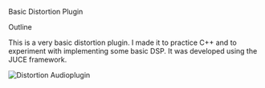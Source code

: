 Basic Distortion Plugin

Outline

This is a very basic distortion plugin. I made it to practice C++ and to experiment with implementing some basic DSP. It was developed using the JUCE framework.

<img class="fit-picture"
     src="https://audiopluginshop.com/wp-content/uploads/2019/10/woocommproductdis-1.png"
     alt="Distortion Audioplugin">


